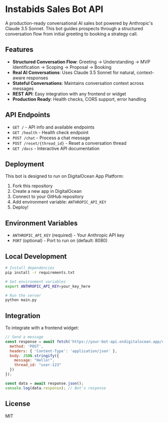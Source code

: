 # Instabids Sales Bot API

A production-ready conversational AI sales bot powered by Anthropic's Claude 3.5 Sonnet. This bot guides prospects through a structured conversation flow from initial greeting to booking a strategy call.

## Features

- **Structured Conversation Flow**: Greeting → Understanding → MVP Identification → Scoping → Proposal → Booking
- **Real AI Conversations**: Uses Claude 3.5 Sonnet for natural, context-aware responses
- **Stateful Conversations**: Maintains conversation context across messages
- **REST API**: Easy integration with any frontend or widget
- **Production Ready**: Health checks, CORS support, error handling

## API Endpoints

- `GET /` - API info and available endpoints
- `GET /health` - Health check endpoint
- `POST /chat` - Process a chat message
- `POST /reset/{thread_id}` - Reset a conversation thread
- `GET /docs` - Interactive API documentation

## Deployment

This bot is designed to run on DigitalOcean App Platform:

1. Fork this repository
2. Create a new app in DigitalOcean
3. Connect to your GitHub repository
4. Add environment variable: `ANTHROPIC_API_KEY`
5. Deploy!

## Environment Variables

- `ANTHROPIC_API_KEY` (required) - Your Anthropic API key
- `PORT` (optional) - Port to run on (default: 8080)

## Local Development

```bash
# Install dependencies
pip install -r requirements.txt

# Set environment variables
export ANTHROPIC_API_KEY=your_key_here

# Run the server
python main.py
```

## Integration

To integrate with a frontend widget:

```javascript
// Send a message
const response = await fetch('https://your-bot-api.ondigitalocean.app/chat', {
  method: 'POST',
  headers: { 'Content-Type': 'application/json' },
  body: JSON.stringify({
    message: "Hello!",
    thread_id: "user-123"
  })
});

const data = await response.json();
console.log(data.response); // Bot's response
```

## License

MIT